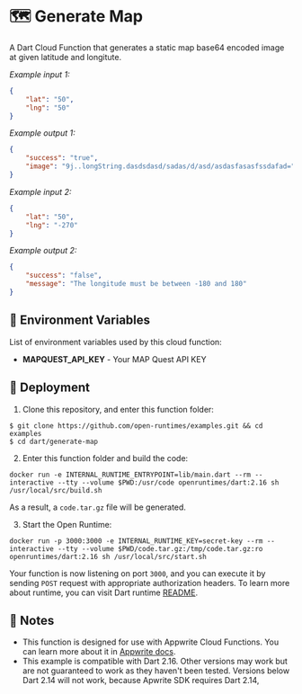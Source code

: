 # 🗺️ Generate Map

A Dart Cloud Function that generates a static map base64 encoded image at given latitude and longitute.

_Example input 1:_

```json
{
    "lat": "50", 
    "lng": "50"
}
```

_Example output 1:_


```json
{
    "success": "true",
    "image": "9j..longString.dasdsdasd/sadas/d/asd/asdasfasasfssdafad="
}
```
_Example input 2:_

```json
{
    "lat": "50", 
    "lng": "-270"
}
```

_Example output 2:_


```json
{
    "success": "false",
    "message": "The longitude must be between -180 and 180"
}
```

## 📝 Environment Variables

List of environment variables used by this cloud function:

- **MAPQUEST_API_KEY** - Your MAP Quest API KEY 

## 🚀 Deployment

1. Clone this repository, and enter this function folder:

```
$ git clone https://github.com/open-runtimes/examples.git && cd examples
$ cd dart/generate-map
```

2. Enter this function folder and build the code:
```
docker run -e INTERNAL_RUNTIME_ENTRYPOINT=lib/main.dart --rm --interactive --tty --volume $PWD:/usr/code openruntimes/dart:2.16 sh /usr/local/src/build.sh
```
As a result, a `code.tar.gz` file will be generated.

3. Start the Open Runtime:
```
docker run -p 3000:3000 -e INTERNAL_RUNTIME_KEY=secret-key --rm --interactive --tty --volume $PWD/code.tar.gz:/tmp/code.tar.gz:ro openruntimes/dart:2.16 sh /usr/local/src/start.sh
```

Your function is now listening on port `3000`, and you can execute it by sending `POST` request with appropriate authorization headers. To learn more about runtime, you can visit Dart runtime [README](https://github.com/open-runtimes/open-runtimes/tree/main/runtimes/dart-2.16).

## 📝 Notes
 - This function is designed for use with Appwrite Cloud Functions. You can learn more about it in [Appwrite docs](https://appwrite.io/docs/functions).
 - This example is compatible with Dart 2.16. Other versions may work but are not guaranteed to work as they haven't been tested. Versions below Dart 2.14 will not work, because Apwrite SDK requires Dart 2.14,
